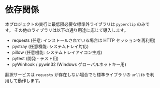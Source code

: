 # 依存関係

本プロジェクトの実行に最低限必要な標準外ライブラリは `pyperclip` のみです。
その他のライブラリは以下の通り用途に応じて導入します。

- requests (任意: インストールされている場合は HTTP セッションを再利用)
- pystray (任意機能: システムトレイ対応)
- pillow (任意機能: システムトレイアイコン生成)
- pytest (開発・テスト用)
- pyWinhook / pywin32 (Windows グローバルホットキー用)

翻訳サービスは `requests` が存在しない場合でも標準ライブラリの `urllib` を利用して動作します。
